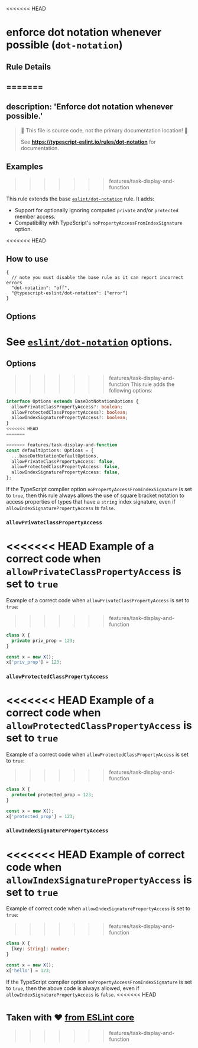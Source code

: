 <<<<<<< HEAD
# enforce dot notation whenever possible (`dot-notation`)

## Rule Details
=======
---
description: 'Enforce dot notation whenever possible.'
---

> 🛑 This file is source code, not the primary documentation location! 🛑
>
> See **https://typescript-eslint.io/rules/dot-notation** for documentation.

## Examples
>>>>>>> features/task-display-and-function

This rule extends the base [`eslint/dot-notation`](https://eslint.org/docs/rules/dot-notation) rule.
It adds:

- Support for optionally ignoring computed `private` and/or `protected` member access.
- Compatibility with TypeScript's `noPropertyAccessFromIndexSignature` option.

<<<<<<< HEAD
## How to use

```jsonc
{
  // note you must disable the base rule as it can report incorrect errors
  "dot-notation": "off",
  "@typescript-eslint/dot-notation": ["error"]
}
```

## Options

See [`eslint/dot-notation`](https://eslint.org/docs/rules/dot-notation#options) options.
=======
## Options

>>>>>>> features/task-display-and-function
This rule adds the following options:

```ts
interface Options extends BaseDotNotationOptions {
  allowPrivateClassPropertyAccess?: boolean;
  allowProtectedClassPropertyAccess?: boolean;
  allowIndexSignaturePropertyAccess?: boolean;
}
<<<<<<< HEAD
=======

>>>>>>> features/task-display-and-function
const defaultOptions: Options = {
  ...baseDotNotationDefaultOptions,
  allowPrivateClassPropertyAccess: false,
  allowProtectedClassPropertyAccess: false,
  allowIndexSignaturePropertyAccess: false,
};
```

If the TypeScript compiler option `noPropertyAccessFromIndexSignature` is set to `true`, then this rule always allows the use of square bracket notation to access properties of types that have a `string` index signature, even if `allowIndexSignaturePropertyAccess` is `false`.

### `allowPrivateClassPropertyAccess`

<<<<<<< HEAD
Example of a correct code when `allowPrivateClassPropertyAccess` is set to `true`
=======
Example of a correct code when `allowPrivateClassPropertyAccess` is set to `true`:
>>>>>>> features/task-display-and-function

```ts
class X {
  private priv_prop = 123;
}

const x = new X();
x['priv_prop'] = 123;
```

### `allowProtectedClassPropertyAccess`

<<<<<<< HEAD
Example of a correct code when `allowProtectedClassPropertyAccess` is set to `true`
=======
Example of a correct code when `allowProtectedClassPropertyAccess` is set to `true`:
>>>>>>> features/task-display-and-function

```ts
class X {
  protected protected_prop = 123;
}

const x = new X();
x['protected_prop'] = 123;
```

### `allowIndexSignaturePropertyAccess`

<<<<<<< HEAD
Example of correct code when `allowIndexSignaturePropertyAccess` is set to `true`
=======
Example of correct code when `allowIndexSignaturePropertyAccess` is set to `true`:
>>>>>>> features/task-display-and-function

```ts
class X {
  [key: string]: number;
}

const x = new X();
x['hello'] = 123;
```

If the TypeScript compiler option `noPropertyAccessFromIndexSignature` is set to `true`, then the above code is always allowed, even if `allowIndexSignaturePropertyAccess` is `false`.
<<<<<<< HEAD

<sup>Taken with ❤️ [from ESLint core](https://github.com/eslint/eslint/blob/master/docs/rules/dot-notation.md)</sup>
=======
>>>>>>> features/task-display-and-function
